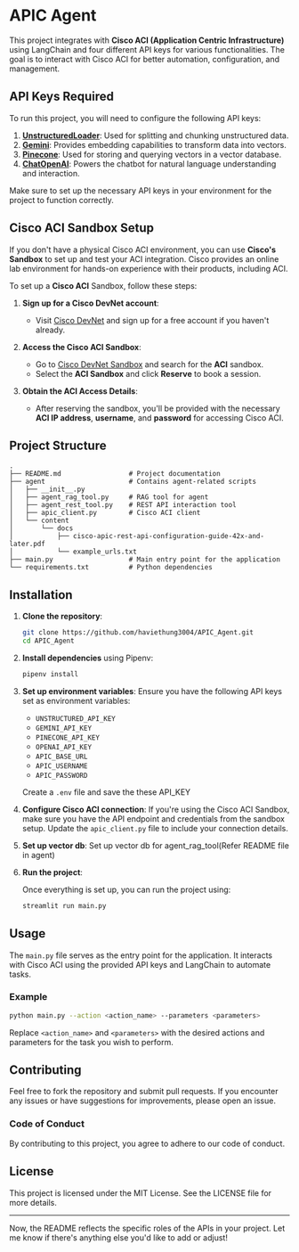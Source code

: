 # APIC Agent

This project integrates with **Cisco ACI (Application Centric Infrastructure)** using LangChain and four different API keys for various functionalities. The goal is to interact with Cisco ACI for better automation, configuration, and management.

## API Keys Required

To run this project, you will need to configure the following API keys:

1. **[UnstructuredLoader](https://unstructured.io/)**: Used for splitting and chunking unstructured data.
2. **[Gemini](https://www.pinecone.io/)**: Provides embedding capabilities to transform data into vectors.
3. **[Pinecone](https://www.pinecone.io/)**: Used for storing and querying vectors in a vector database.
4. **[ChatOpenAI](https://openai.com/index/openai-api/)**: Powers the chatbot for natural language understanding and interaction.

Make sure to set up the necessary API keys in your environment for the project to function correctly.

## Cisco ACI Sandbox Setup

If you don't have a physical Cisco ACI environment, you can use **Cisco's Sandbox** to set up and test your ACI integration. Cisco provides an online lab environment for hands-on experience with their products, including ACI.

To set up a **Cisco ACI** Sandbox, follow these steps:

1. **Sign up for a Cisco DevNet account**:
   - Visit [Cisco DevNet](https://developer.cisco.com/) and sign up for a free account if you haven't already.

2. **Access the Cisco ACI Sandbox**:
   - Go to [Cisco DevNet Sandbox](https://devnetsandbox.cisco.com/) and search for the **ACI** sandbox.
   - Select the **ACI Sandbox** and click **Reserve** to book a session.

3. **Obtain the ACI Access Details**:
   - After reserving the sandbox, you'll be provided with the necessary **ACI IP address**, **username**, and **password** for accessing Cisco ACI.

## Project Structure

```
.
├── README.md                 # Project documentation
├── agent                     # Contains agent-related scripts
│   ├── __init__.py
│   ├── agent_rag_tool.py     # RAG tool for agent
│   ├── agent_rest_tool.py    # REST API interaction tool
│   ├── apic_client.py        # Cisco ACI client
│   └── content
│       └── docs
│           ├── cisco-apic-rest-api-configuration-guide-42x-and-later.pdf
│           └── example_urls.txt
├── main.py                   # Main entry point for the application
└── requirements.txt          # Python dependencies
```

## Installation

1. **Clone the repository**:

   ```bash
   git clone https://github.com/haviethung3004/APIC_Agent.git
   cd APIC_Agent
   ```

2. **Install dependencies** using Pipenv:

   ```bash
   pipenv install
   ```

3. **Set up environment variables**:
   Ensure you have the following API keys set as environment variables:

   - `UNSTRUCTURED_API_KEY`
   - `GEMINI_API_KEY`
   - `PINECONE_API_KEY`
   - `OPENAI_API_KEY`
   - `APIC_BASE_URL`
   - `APIC_USERNAME`
   - `APIC_PASSWORD`

   Create a `.env` file and save the these API_KEY 

4. **Configure Cisco ACI connection**:
   If you're using the Cisco ACI Sandbox, make sure you have the API endpoint and credentials from the sandbox setup. Update the `apic_client.py` file to include your connection details.

5. **Set up vector db**:
   Set up vector db for agent_rag_tool(Refer README file in agent)

6. **Run the project**:

   Once everything is set up, you can run the project using:

   ```bash
   streamlit run main.py
   ```

## Usage

The `main.py` file serves as the entry point for the application. It interacts with Cisco ACI using the provided API keys and LangChain to automate tasks.

### Example

```bash
python main.py --action <action_name> --parameters <parameters>
```

Replace `<action_name>` and `<parameters>` with the desired actions and parameters for the task you wish to perform.

## Contributing

Feel free to fork the repository and submit pull requests. If you encounter any issues or have suggestions for improvements, please open an issue.

### Code of Conduct

By contributing to this project, you agree to adhere to our code of conduct.

## License

This project is licensed under the MIT License. See the LICENSE file for more details.

---

Now, the README reflects the specific roles of the APIs in your project. Let me know if there's anything else you'd like to add or adjust!